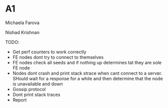 A1
==================================================

Michaela Farova

Nishad Krishnan



TODO:

- Get perf counters to work correctly
- FE nodes dont try to connect to themselves
- FE nodes check all seeds and if nothing up determines tat they are sole FE node
- Nodes dont crash and print stack strace when cant connect to a server. SHould wait for a response for a while and then determine that the node is unavailable and down
- Gossip protocol
- Dont print stack traces
- Report